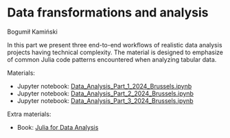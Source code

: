 # Data fransformations and analysis

Bogumił Kamiński

In this part we present three end-to-end workflows of realistic data analysis projects having technical complexity.
The material is designed to emphasize of common Julia code patterns encountered when analyzing tabular data.

Materials:
- Jupyter notebook: [Data_Analysis_Part_1_2024_Brussels.ipynb](Data_Analysis_Part_1_2024_Brussels.ipynb)
- Jupyter notebook: [Data_Analysis_Part_2_2024_Brussels.ipynb](Data_Analysis_Part_2_2024_Brussels.ipynb)
- Jupyter notebook: [Data_Analysis_Part_3_2024_Brussels.ipynb](Data_Analysis_Part_3_2024_Brussels.ipynb)

Extra materials:
- Book: [Julia for Data Analysis](https://www.manning.com/books/julia-for-data-analysis)

